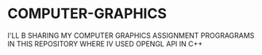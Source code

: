 # COMPUTER-GRAPHICS
I'LL B SHARING MY COMPUTER GRAPHICS ASSIGNMENT PROGRAGRAMS IN THIS REPOSITORY WHERE IV USED OPENGL API IN C++
